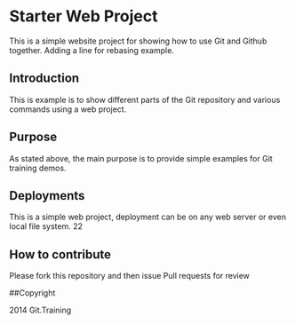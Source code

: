# Starter Web Project


This is a simple website project for showing how to use Git and Github together. Adding a line for rebasing example.

## Introduction

This is example is to show different parts of the Git repository and various commands using a web project.

## Purpose

As stated above, the main purpose is to provide simple examples for Git training demos. 

## Deployments

This is a simple web project, deployment can be on any web server or even local file system. 22

## How to contribute

Please fork this repository and then issue Pull requests for review

##Copyright

2014 Git.Training